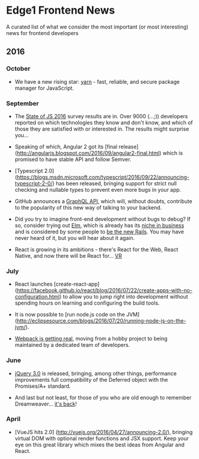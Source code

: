 # Edge1 Frontend News
A curated list of what we consider the most important (or most interesting) news for frontend developers

## 2016

### October

- We have a new rising star: [yarn](https://github.com/yarnpkg/yarn) - fast, reliable, and secure package manager for JavaScript.

### September

- The [State of JS 2016](http://stateofjs.com/) survey results are in. Over 9000 (...;)) developers reported on which technologies they know and don't know, and which of those they are satisfied with or interested in. The results might surprise you...

- Speaking of which, Angular 2 got its [final release] (http://angularjs.blogspot.com/2016/09/angular2-final.html) which is promised to have stable API and follow Semver.

- [Typescript 2.0] (https://blogs.msdn.microsoft.com/typescript/2016/09/22/announcing-typescript-2-0/) has been released, bringing support for strict null checking and nullable types to prevent even more bugs in your app.

- GitHub announces a [GraphQL API](http://githubengineering.com/the-github-graphql-api/), which will, without doubts, contribute to the popularity of this new way of talking to your backend.

- Did you try to imagine front-end development without bugs to debug? If so, consider trying out [Elm](http://elm-lang.org/), which is already has its [niche in business](http://futurice.com/blog/elm-in-the-real-world) and is considered by some people to [be the new Rails](http://gilesbowkett.blogspot.com/2016/09/elm-is-new-rails.html). You may have never heard of it, but you will hear about it again.

- React is growing in its ambitions - there's React for the Web, React Native, and now there will be React for... [VR](https://twitter.com/reactjs/status/784088700460204032)

### July

- React launches [create-react-app] 
(https://facebook.github.io/react/blog/2016/07/22/create-apps-with-no-configuration.html)
to allow you to jump right into development without spending hours on learning and configuring the build tools.

- It is now possible to [run node.js code on the JVM] (http://eclipsesource.com/blogs/2016/07/20/running-node-js-on-the-jvm/).

- [Webpack is getting real](https://medium.com/webpack/webpack-its-getting-real-92c60fca1db1#.xwzkg8h75), moving from a hobby project to being maintained by a dedicated team of developers.

### June

- [jQuery 3.0](https://blog.jquery.com/2016/06/09/jquery-3-0-final-released/) is released, bringing, among other things, performance improvements full compatibility of the Deferred object with the Promises/A+ standard.

- And last but not least, for those of you who are old enough to remember Dreamweaver... [it's back](https://medium.com/@helloanselm/dreamweaver-is-back-for-us-coders-2a1be75ae595#.kqaqw115o)!

### April

- [VueJS hits 2.0] (http://vuejs.org/2016/04/27/announcing-2.0/), bringing virtual DOM with optional render functions and JSX support. Keep your eye on this great library which mixes the best ideas from Angular and React.
